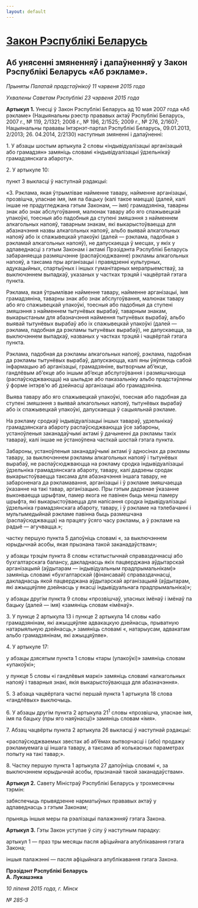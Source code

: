 ```yaml
---
layout: default
---
```


# [Закон Рэспублікі Беларусь](http://old3.zviazda.by/2015/07/91691.html "Permanent Link to Закон  Рэспублiкi Беларусь")

<div class="entry">

## Аб унясенні змяненняў і дапаўненняў у Закон Рэспублікі Беларусь «Аб рэкламе».

*Прыняты Палатай прадстаўнікоў 11 чэрвеня 2015 года*

*Ухвалены Саветам Рэспублікі 23 чэрвеня 2015 года*

**Артыкул 1.** Унесці ў Закон Рэспублікі Беларусь ад 10 мая 2007 года
«Аб рэкламе» (Нацыянальны рэестр прававых актаў Рэспублікі Беларусь,
2007 г., № 119, 2/1321; 2008 г., № 196, 2/1525; 2009 г., № 276, 2/1607;
Нацыянальны прававы Iнтэрнэт-партал Рэспублікі Беларусь, 09.01.2013,
2/2013; 26. 04.2014, 2/2130) наступныя змяненні і дапаўненні:

1\. У абзацы шостым артыкула 2 словы «індывідуалізацыі арганізацый або
грамадзян» замяніць словамі «індывідуалізацыі ўдзельнікаў
грамадзянскага абароту».

2\. У артыкуле 10:

пункт 3 выкласці ў наступнай рэдакцыі:

«3. Рэклама, якая ўтрымлівае найменне тавару, найменне арганізацыі,
прозвішча, уласнае імя, імя па бацьку (калі такое маецца) (далей,
калі іншае не прадугледжана гэтым Законам, — імя) грамадзяніна,
таварны знак або знак абслугоўвання, малюнак тавару або яго
спажывецкай упакоўкі, тоесныя або падобныя да ступені змяшэння з
найменнем алкагольных напояў, таварным знакам, які выкарыстоўваецца
для абазначэння назвы алкагольных напояў, альбо выявай алкагольных
напояў або іх спажывецкай упакоўкі (далей — рэклама, падобная з
рэкламай алкагольных напояў), не дапускаецца ў месцах, у якіх у
адпаведнасці з гэтым Законам і актамі Прэзідэнта Рэспублікі Беларусь
забараняецца размяшчэнне (распаўсюджванне) рэкламы алкагольных напояў,
а таксама пры арганізацыі і правядзенні культурных, адукацыйных,
спартыўных і іншых гуманітарных мерапрыемстваў, за выключэннем
выпадкаў, указаных у частках трэцяй і чацвёртай гэтага пункта.

Рэклама, якая ўтрымлівае найменне тавару, найменне арганізацыі, імя
грамадзяніна, таварны знак або знак абслугоўвання, малюнак тавару
або яго спажывецкай упакоўкі, тоесныя або падобныя да ступені змяшэння
з найменнем тытунёвых вырабаў, таварным знакам, выкарыстаным для
абазначэння наймення тытунёвых вырабаў, альбо выявай тытунёвых
вырабаў або іх спажывецкай упакоўкі (далей — рэклама, падобная да
рэкламы тытунёвых вырабаў), не дапускаецца, за выключэннем
выпадкаў, названых у частках трэцяй і чацвёртай гэтага пункта.

Рэклама, падобная да рэкламы алкагольных напояў, рэклама, падобная да
рэкламы тытунёвых вырабаў, дапускаюцца, калі яны ўяўляюць сабой
інфармацыю аб арганізацыі, грамадзяніне, вытворчым аб’екце,
гандлёвым аб’екце або іншым аб’екце абслугоўвання і размяшчаюцца
(распаўсюджваюцца) на шыльдзе або паказальніку альбо прадстаўлены ў
форме інтэрв’ю аб дзейнасці арганізацыі або грамадзяніна.

Выява тавару або яго спажывецкай упакоўкі, тоесная або падобная да
ступені змяшэння з выявай алкагольных напояў, тытунёвых вырабаў
або іх спажывецкай упакоўкі, дапускаецца ў сацыяльнай рэкламе.

На рэкламу сродкаў індывідуалізацыі іншых тавараў, удзельнікаў
грамадзянскага абароту распаўсюджваюцца ўсе забароны,
устаноўленыя заканадаўчымі актамі ў дачыненні да рэкламы такіх
тавараў, калі іншае не ўстаноўлена часткай шостай гэтага пункта.

Забароны, устаноўленыя заканадаўчымі актамі ў адносінах да рэкламы
тавару, за выключэннем рэкламы алкагольных напояў і тытунёвых
вырабаў, не распаўсюджваюцца на рэкламу сродка індывідуалізацыі
ўдзельніка грамадзянскага абароту, тавару, калі дадзены сродак
выкарыстоўваецца таксама для абазначэння іншага тавару, не
забароненага да рэкламавання, арганізацыі і ў рэкламе змяшчаецца
ўказанне на такі тавар, арганізацыю. Пры гэтым дадзенае ўказанне
выконваецца шрыфтам, памер якога не павінен быць менш памеру
шрыфта, які выкарыстоўваецца для напісання сродка індывідуалізацыі
ўдзельніка грамадзянскага абароту, тавару, і ў рэкламе на тэлебачанні
і мультымедыйнай рэкламе павінна быць размешчана (распаўсюджвацца) на
працягу ўсяго часу рэкламы, а ў рэкламе на радыё — агучвацца.»;

частку першую пункта 5 дапоўніць словамі «, за выключэннем юрыдычнай
асобы, якая прызнана такой заканадаўствам»;

у абзацы трэцім пункта 8 словы «статыстычнай справаздачнасці або
бухгалтарскага балансу, дакладнасць якіх пацверджана аўдытарскай
арганізацыяй (аўдытарам — індывідуальным прадпрымальнікам)» замяніць
словамі «бухгалтарскай (фінансавай) справаздачнасці, дакладнасць
якой пацверджана аўдытарскай арганізацыяй (аўдытарам, які ажыццяўляе
дзейнасць у якасці індывідуальнага прадпрымальніка)»;

у абзацы другім пункта 9 словы «прозвішчаў, уласных імёнаў і імёнаў па
бацьку (далей — імя) «замяніць словам «імёнаў».

3\. У пункце 2 артыкула 13 і пункце 2 артыкула 14 словы «або
грамадзянінам, які ажыццяўляе адвакацкую дзейнасць,
прыватную натарыяльную дзейнасць,» замяніць словамі «,
натарыусам, адвакатам альбо грамадзянінам, які ажыццяўляе».

4\. У артыкуле 17:

у абзацы дзясятым пункта 1 словы «тары (упакоўкі)» замяніць словам
«упакоўкі»;

у пункце 5 словы «і гандлёвыя маркі» замяніць словамі «алкагольных
напояў і таварныя знакі, якія выкарыстоўваюцца для абазначэння».

5\. З абзаца чацвёртага часткі першай пункта 1 артыкула 18 слова
«гандлёвых» выключыць.

6\. У абзацы другім пункта 2 артыкула 21<sup>1</sup> словы «прозвішча,
уласнае імя, імя па бацьку (пры яго наяўнасці)» замяніць словам «імя».

7\. Абзац чацвёрты пункта 2 артыкула 26 выкласці ў наступнай рэдакцыі:

«распаўсюджваемых звестак аб аб’ёмах вытворчасці і (або) продажу
рэкламуемага ці іншага тавару, а таксама аб колькасных
параметрах попыту на такі тавар;».

8\. Частку першую пункта 1 артыкула 27 дапоўніць словамі «, за
выключэннем юрыдычнай асобы, прызнанай такой заканадаўствам».

**Артыкул 2.** Савету Міністраў Рэспублікі Беларусь у трохмесячны
тэрмін:

забяспечыць прывядзенне нарматыўных прававых актаў у адпаведнасць з
гэтым Законам;

прыняць іншыя меры па рэалізацыі палажэнняў гэтага Закона.

**Артыкул 3.** Гэты Закон уступае ў сілу ў наступным парадку:

артыкул 1 — праз тры месяцы пасля афіцыйнага апублікавання гэтага
Закона;

іншыя палажэнні — пасля афіцыйнага апублікавання гэтага Закона.

**Прэзідэнт Рэспублікі Беларусь  
А. Лукашэнка**

*10 ліпеня 2015 года, г. Мінск*

*№ 285-З*

</div>
